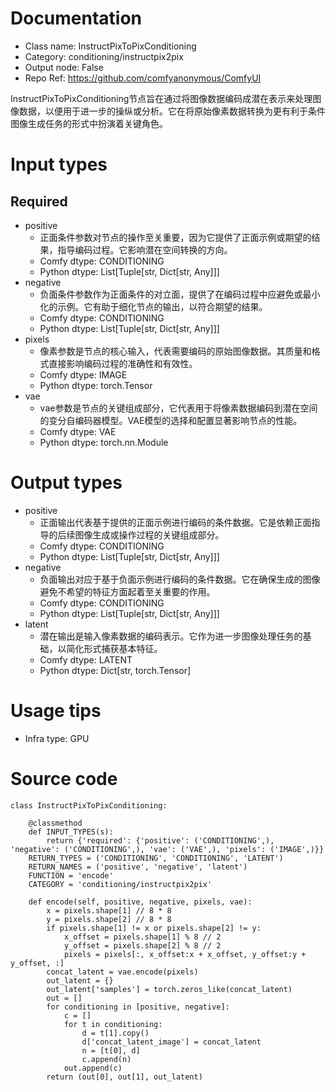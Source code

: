 # Documentation
- Class name: InstructPixToPixConditioning
- Category: conditioning/instructpix2pix
- Output node: False
- Repo Ref: https://github.com/comfyanonymous/ComfyUI

InstructPixToPixConditioning节点旨在通过将图像数据编码成潜在表示来处理图像数据，以便用于进一步的操纵或分析。它在将原始像素数据转换为更有利于条件图像生成任务的形式中扮演着关键角色。

# Input types
## Required
- positive
    - 正面条件参数对节点的操作至关重要，因为它提供了正面示例或期望的结果，指导编码过程。它影响潜在空间转换的方向。
    - Comfy dtype: CONDITIONING
    - Python dtype: List[Tuple[str, Dict[str, Any]]]
- negative
    - 负面条件参数作为正面条件的对立面，提供了在编码过程中应避免或最小化的示例。它有助于细化节点的输出，以符合期望的结果。
    - Comfy dtype: CONDITIONING
    - Python dtype: List[Tuple[str, Dict[str, Any]]]
- pixels
    - 像素参数是节点的核心输入，代表需要编码的原始图像数据。其质量和格式直接影响编码过程的准确性和有效性。
    - Comfy dtype: IMAGE
    - Python dtype: torch.Tensor
- vae
    - vae参数是节点的关键组成部分，它代表用于将像素数据编码到潜在空间的变分自编码器模型。VAE模型的选择和配置显著影响节点的性能。
    - Comfy dtype: VAE
    - Python dtype: torch.nn.Module

# Output types
- positive
    - 正面输出代表基于提供的正面示例进行编码的条件数据。它是依赖正面指导的后续图像生成或操作过程的关键组成部分。
    - Comfy dtype: CONDITIONING
    - Python dtype: List[Tuple[str, Dict[str, Any]]]
- negative
    - 负面输出对应于基于负面示例进行编码的条件数据。它在确保生成的图像避免不希望的特征方面起着至关重要的作用。
    - Comfy dtype: CONDITIONING
    - Python dtype: List[Tuple[str, Dict[str, Any]]]
- latent
    - 潜在输出是输入像素数据的编码表示。它作为进一步图像处理任务的基础，以简化形式捕获基本特征。
    - Comfy dtype: LATENT
    - Python dtype: Dict[str, torch.Tensor]

# Usage tips
- Infra type: GPU

# Source code
```
class InstructPixToPixConditioning:

    @classmethod
    def INPUT_TYPES(s):
        return {'required': {'positive': ('CONDITIONING',), 'negative': ('CONDITIONING',), 'vae': ('VAE',), 'pixels': ('IMAGE',)}}
    RETURN_TYPES = ('CONDITIONING', 'CONDITIONING', 'LATENT')
    RETURN_NAMES = ('positive', 'negative', 'latent')
    FUNCTION = 'encode'
    CATEGORY = 'conditioning/instructpix2pix'

    def encode(self, positive, negative, pixels, vae):
        x = pixels.shape[1] // 8 * 8
        y = pixels.shape[2] // 8 * 8
        if pixels.shape[1] != x or pixels.shape[2] != y:
            x_offset = pixels.shape[1] % 8 // 2
            y_offset = pixels.shape[2] % 8 // 2
            pixels = pixels[:, x_offset:x + x_offset, y_offset:y + y_offset, :]
        concat_latent = vae.encode(pixels)
        out_latent = {}
        out_latent['samples'] = torch.zeros_like(concat_latent)
        out = []
        for conditioning in [positive, negative]:
            c = []
            for t in conditioning:
                d = t[1].copy()
                d['concat_latent_image'] = concat_latent
                n = [t[0], d]
                c.append(n)
            out.append(c)
        return (out[0], out[1], out_latent)
```